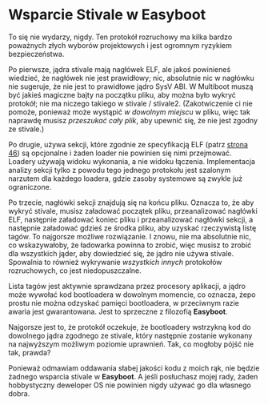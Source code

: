 Wsparcie Stivale w Easyboot
===========================

To się nie wydarzy, nigdy. Ten protokół rozruchowy ma kilka bardzo poważnych złych wyborów projektowych i jest ogromnym ryzykiem
bezpieczeństwa.

Po pierwsze, jądra stivale mają nagłówek ELF, ale jakoś powinieneś wiedzieć, że nagłówek nie jest prawidłowy; nic, absolutnie nic w
nagłówku nie sugeruje, że nie jest to prawidłowe jądro SysV ABI. W Multiboot muszą być jakieś magiczne bajty na początku pliku, aby
można było wykryć protokół; nie ma niczego takiego w stivale / stivale2. (Zakotwiczenie ci nie pomoże, ponieważ może wystąpić
*w dowolnym miejscu* w pliku, więc tak naprawdę musisz *przeszukać cały plik*, aby upewnić się, że nie jest zgodny ze stivale.)

Po drugie, używa sekcji, które zgodnie ze specyfikacją ELF (patrz [strona 46](https://www.sco.com/developers/devspecs/gabi41.pdf))
są opcjonalne i żaden loader nie powinien się nimi przejmować. Loadery używają widoku wykonania, a nie widoku łączenia.
Implementacja analizy sekcji tylko z powodu tego jednego protokołu jest szalonym narzutem dla każdego loadera, gdzie zasoby
systemowe są zwykle już ograniczone.

Po trzecie, nagłówki sekcji znajdują się na końcu pliku. Oznacza to, że aby wykryć stivale, musisz załadować początek pliku,
przeanalizować nagłówki ELF, następnie załadować koniec pliku i przeanalizować nagłówki sekcji, a następnie załadować gdzieś ze
środka pliku, aby uzyskać rzeczywistą listę tagów. To najgorsze możliwe rozwiązanie. I znowu, nie ma absolutnie nic, co
wskazywałoby, że ładowarka powinna to zrobić, więc musisz to zrobić dla wszystkich jąder, aby dowiedzieć się, że jądro nie używa
stivale. Spowalnia to również wykrywanie *wszystkich innych* protokołów rozruchowych, co jest niedopuszczalne.

Lista tagów jest aktywnie sprawdzana przez procesory aplikacji, a jądro może wywołać kod bootloadera w dowolnym momencie, co
oznacza, że ​​po prostu nie można odzyskać pamięci bootloadera, w przeciwnym razie awaria jest gwarantowana. Jest to sprzeczne z
filozofią **Easyboot**.

Najgorsze jest to, że protokół oczekuje, że bootloadery wstrzykną kod do dowolnego jądra zgodnego ze stivale, który następnie
zostanie wykonany na najwyższym możliwym poziomie uprawnień. Tak, co mogłoby pójść nie tak, prawda?

Ponieważ odmawiam oddawania słabej jakości kodu z moich rąk, nie będzie żadnego wsparcia stivale w **Easyboot**. A jeśli posłuchasz
mojej rady, żaden hobbystyczny deweloper OS nie powinien nigdy używać go dla własnego dobra.
